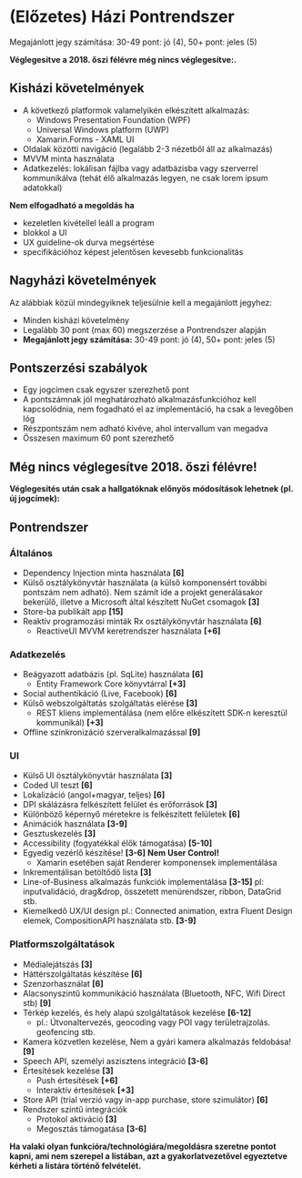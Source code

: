# (Előzetes) Házi Pontrendszer

Megajánlott jegy számítása: 30-49 pont: jó (4), 50+ pont: jeles (5)

**Véglegesítve a 2018\. őszi félévre még nincs véglegesítve:\.**

## Kisházi követelmények

*   A következő platformok valamelyikén elkészített alkalmazás:
    *   Windows Presentation Foundation (WPF)
    *   Universal Windows platform (UWP)
    *   Xamarin.Forms - XAML UI
*   Oldalak közötti navigáció (legalább 2-3 nézetből áll az alkalmazás)
*   MVVM minta használata
*   Adatkezelés: lokálisan fájlba vagy adatbázisba vagy szerverrel kommunikálva (tehát élő alkalmazás legyen, ne csak lorem ipsum adatokkal)

**Nem elfogadható a megoldás ha**

*   kezeletlen kivétellel leáll a program
*   blokkol a UI
*   UX guideline-ok durva megsértése
*   specifikációhoz képest jelentősen kevesebb funkcionalitás

## Nagyházi követelmények

Az alábbiak közül mindegyiknek teljesülnie kell a megajánlott jegyhez:

*   Minden kisházi követelmény
*   Legalább 30 pont (max 60) megszerzése a Pontrendszer alapján
*   **Megajánlott jegy számítása:** 30-49 pont: jó (4), 50+ pont: jeles (5)

## Pontszerzési szabályok

*   Egy jogcímen csak egyszer szerezhető pont
*   A pontszámnak jól meghatározható alkalmazásfunkcióhoz kell kapcsolódnia, nem fogadható el az implementáció, ha csak a levegőben lóg
*   Részpontszám nem adható kivéve, ahol intervallum van megadva
*   Összesen maximum 60 pont szerezhető

## **Még nincs véglegesítve 2018\. őszi félévre!**

**Véglegesítés után csak a hallgatóknak előnyös módosítások lehetnek (pl. új jogcímek):**

## Pontrendszer

### Általános

*   Dependency Injection minta használata **[6]**
*   Külső osztálykönyvtár használata (a külső komponensért további pontszám nem adható). Nem számít ide a projekt generálásakor bekerülő, illetve a Microsoft által készített NuGet csomagok **[3]**
*   Store-ba publikált app **[15]**
*   Reaktív programozási minták Rx osztálykönyvtár használata **[6]**
    *   ReactiveUI MVVM keretrendszer használata **[+6]**

### Adatkezelés

*   Beágyazott adatbázis (pl. SqLite) használata **[6]**
    *   Entity Framework Core könyvtárral **[+3]**
*   Social authentikáció (Live, Facebook) **[6]**
*   Külső webszolgáltatás szolgáltatás elérése **[3]**
    *   REST kliens implementálása (nem előre elkészített SDK-n keresztül kommunikál) **[+3]**
*   Offline szinkronizáció szerveralkalmazással **[9]**

### UI

*   Külső UI ösztálykönyvtár használata **[3]**
*   Coded UI teszt **[6]**
*   Lokalizáció (angol+magyar, teljes) **[6]**
*   DPI skálázásra felkészített felület és erőforrások **[3]**
*   Különböző képernyő méretekre is felkészített felületek **[6]**
*   Animációk használata **[3-9]**
*   Gesztuskezelés **[3]**
*   Accessibility (fogyatékkal élők támogatása) **[5-10]**
*   Egyedig vezérlő készítése! **[3-6]** **Nem User Control!**
    *   Xamarin esetében saját Renderer komponensek implementálása
*   Inkrementálisan betöltődő lista **[3]**
*   Line-of-Business alkalmazás funkciók implementálása **[3-15]** pl: inputvalidáció, drag&drop, összetett menürendszer, ribbon, DataGrid stb. 
*   Kiemelkedő UX/UI design pl.: Connected animation, extra Fluent Design elemek, CompositionAPI használata stb. **[3-9]**

### Platformszolgáltatások

*   Médialejátszás **[3]**
*   Háttérszolgáltatás készítése **[6]**
*   Szenzorhasználat **[6]**
*   Alacsonyszintű kommunikáció használata (Bluetooth, NFC, Wifi Direct stb) **[9]**
*   Térkép kezelés, és hely alapú szolgáltatások kezelése **[6-12]**
    *   pl.: Útvonaltervezés, geocoding vagy POI vagy területrajzolás. geofencing stb.
*   Kamera közvetlen kezelése, Nem a gyári kamera alkalmazás feldobása! **[9]**
*   Speech API, személyi aszisztens integráció **[3-6]**
*   Értesítések kezelése **[3]**
    *   Push értesítések **[+6]**
    *   Interaktív értesítések **[+3]**
*   Store API (trial verzió vagy in-app purchase, store szimulátor) **[6]**
*   Rendszer szintű integrációk
    *   Protokol aktiváció **[3]**
    *   Megosztás támogatása **[3-6]**

**Ha valaki olyan funkcióra/technológiára/megoldásra szeretne pontot kapni, ami nem szerepel a listában, azt a gyakorlatvezetővel egyeztetve kérheti a listára történő felvételét.**
